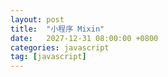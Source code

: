 ```yaml
---
layout: post
title:  "小程序 Mixin"
date:   2027-12-31 08:00:00 +0800
categories: javascript
tag: [javascript]
---
```





